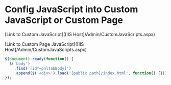 # Config JavaScript into Custom JavaScript or Custom Page

[Link to Custom JavaScript]([IIS Host]/Admin/CustomJavaScripts.aspx)

[Link to Custom Page JavaScript]([IIS Host]/Admin/CustomJavaScripts.aspx)

```js
$(document).ready(function() {
  $('body')
    .find('[id*=pnlTabBody]')
    .append($('<div>').load('[public path]/index.html', function() {}));
});
```
